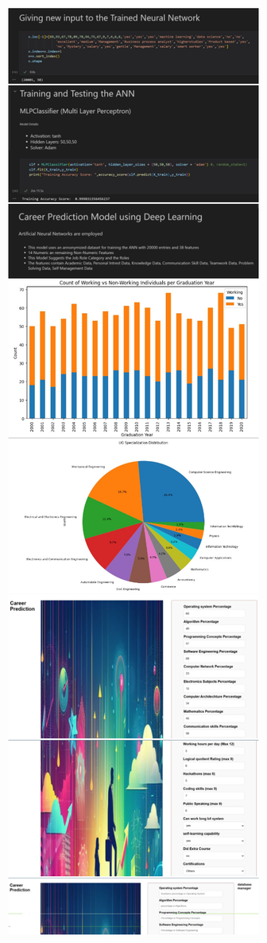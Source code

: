 <img src = "https://github.com/Jay-Modhiya/Career-analysis/blob/main/screenshots/ANN.jpg">
<img src = "https://github.com/Jay-Modhiya/Career-analysis/blob/main/screenshots/ANN2.jpg">
<img src = "https://github.com/Jay-Modhiya/Career-analysis/blob/main/screenshots/ANN3.jpg">
<img src = "https://github.com/Jay-Modhiya/Career-analysis/blob/main/screenshots/Graph.jpg">
<img src = "https://github.com/Jay-Modhiya/Career-analysis/blob/main/screenshots/Graph2.jpg">
<img src = "https://github.com/Jay-Modhiya/Career-analysis/blob/main/screenshots/UI 1.jpg">
<img src = "https://github.com/Jay-Modhiya/Career-analysis/blob/main/screenshots/UI 2.jpg">
<img src = "https://github.com/Jay-Modhiya/Career-analysis/blob/main/screenshots/UI 3.jpg">
